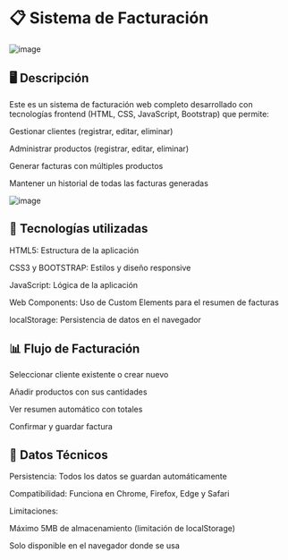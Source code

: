 <h1> 📋 Sistema de Facturación</h1>

![image](https://github.com/user-attachments/assets/2db4aa0a-010b-4dc5-b99d-c6129c5428c1)

## 🖥  Descripción

Este es un sistema de facturación web completo desarrollado con tecnologías frontend (HTML, CSS, JavaScript, Bootstrap) que permite:

Gestionar clientes (registrar, editar, eliminar)

Administrar productos (registrar, editar, eliminar)

Generar facturas con múltiples productos

Mantener un historial de todas las facturas generadas

![image](https://github.com/user-attachments/assets/1e6e4dd6-8571-4732-ba9d-fc873df54bd5)



## 🔧 Tecnologías utilizadas

HTML5: Estructura de la aplicación

CSS3 y BOOTSTRAP: Estilos y diseño responsive

JavaScript: Lógica de la aplicación

Web Components: Uso de Custom Elements para el resumen de facturas

localStorage: Persistencia de datos en el navegador 

## 📊 Flujo de Facturación
Seleccionar cliente existente o crear nuevo

Añadir productos con sus cantidades

Ver resumen automático con totales

Confirmar y guardar factura

## 📌 Datos Técnicos
Persistencia: Todos los datos se guardan automáticamente

Compatibilidad: Funciona en Chrome, Firefox, Edge y Safari

Limitaciones:

Máximo 5MB de almacenamiento (limitación de localStorage)

Solo disponible en el navegador donde se usa
